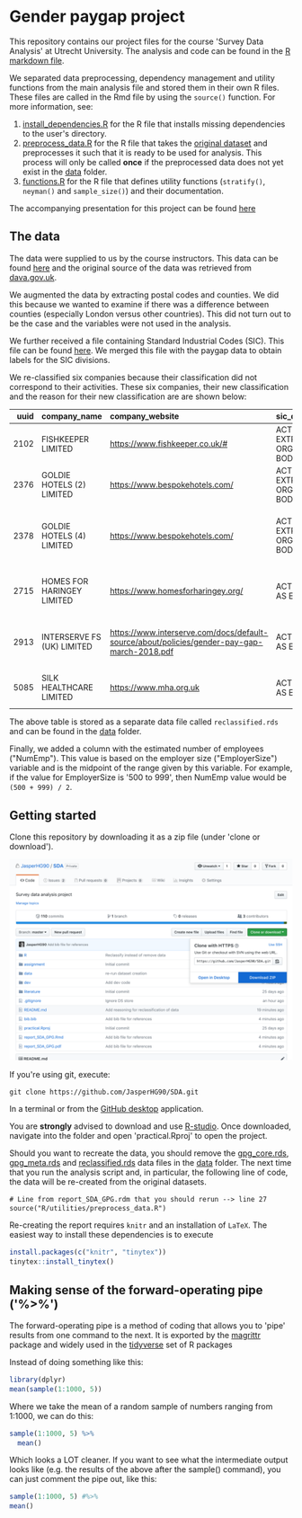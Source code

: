 # Gender paygap project

This repository contains our project files for the course 'Survey Data Analysis' at Utrecht University. The analysis and code can be found in the [R markdown file](https://github.com/JasperHG90/SDA/blob/master/report_SDA_GPG.Rmd). 

We separated data preprocessing, dependency management and utility functions from the main analysis file and stored them in their own R files. These files are called in the Rmd file by using the `source()` function. For more information, see:

1. [install_dependencies.R](https://github.com/JasperHG90/SDA/blob/master/R/utilities/install_dependencies.R) for the R file that installs missing dependencies to the user's directory.
2. [preprocess_data.R](https://github.com/JasperHG90/SDA/blob/master/R/utilities/preprocess_data.R) for the R file that takes the [original dataset](https://github.com/JasperHG90/SDA/blob/master/data/gender_pay_gap.Rds) and preprocesses it such that it is ready to be used for analysis. This process will only be called **once** if the preprocessed data does not yet exist in the [data](https://github.com/JasperHG90/SDA/tree/master/data) folder.
3. [functions.R](https://github.com/JasperHG90/SDA/blob/master/R/utilities/functions.R) for the R file that defines utility functions (`stratify()`, `neyman()` and `sample_size()`) and their documentation.

The accompanying presentation for this project can be found [here](https://docs.google.com/presentation/d/13akRqr7Rc_xBN7ihqFFdrieKUvlg8HwmQgiHGjH_pWU/edit?usp=sharing)

## The data

The data were supplied to us by the course instructors. This data can be found [here](https://github.com/JasperHG90/SDA/blob/master/data/gender_pay_gap.Rds) and the original source of the data was retrieved from [dava.gov.uk](https://data.gov.uk/dataset/54219db1-dd98-49d9-a383-a5978bb0aeb9/gender-pay-gap). 

We augmented the data by extracting postal codes and counties. We did this because we wanted to examine if there was a difference between counties (especially London versus other countries). This did not turn out to be the case and the variables were not used in the analysis.

We further received a file containing Standard Industrial Codes (SIC). This file can be found [here](https://github.com/JasperHG90/SDA/blob/master/data/sicCodes.Rds). We merged this file with the paygap data to obtain labels for the SIC divisions.

We re-classified six companies because their classification did not correspond to their activities. These six companies, their new classification and the reason for their new classification are are shown below:

| uuid|company_name               |company_website                                                                             |sic_division_before_recoding                            |sic_division_after_recoding                                          |reason                                                         |
|----:|:--------------------------|:-------------------------------------------------------------------------------------------|:-------------------------------------------------------|:--------------------------------------------------------------------|:--------------------------------------------------------------|
| 2102|FISHKEEPER LIMITED         |https://www.fishkeeper.co.uk/#                                                              |ACTIVITIES OF EXTRATERRITORIAL ORGANISATIONS AND BODIES |WHOLESALE AND RETAIL TRADE; REPAIR OF MOTOR VEHICLES AND MOTORCYCLES |Retail of aquariums                                            |
| 2376|GOLDIE HOTELS (2) LIMITED  |https://www.bespokehotels.com/                                                              |ACTIVITIES OF EXTRATERRITORIAL ORGANISATIONS AND BODIES |ACCOMMODATION AND FOOD SERVICE ACTIVITIES                            |This is a hotel                                                |
| 2378|GOLDIE HOTELS (4) LIMITED  |https://www.bespokehotels.com/                                                              |ACTIVITIES OF EXTRATERRITORIAL ORGANISATIONS AND BODIES |ACCOMMODATION AND FOOD SERVICE ACTIVITIES                            |This is a hotel (same company as above but different building) |
| 2715|HOMES FOR HARINGEY LIMITED |https://www.homesforharingey.org/                                                           |ACTIVITIES OF HOUSEHOLDS AS EMPLOYERS                   |REAL ESTATE ACTIVITIES                                               |According to website, they manage real estate                  |
| 2913|INTERSERVE FS (UK) LIMITED |https://www.interserve.com/docs/default-source/about/policies/gender-pay-gap-march-2018.pdf |ACTIVITIES OF HOUSEHOLDS AS EMPLOYERS                   |CONSTRUCTION                                                         |Construction company according to the URL provided             |
| 5085|SILK HEALTHCARE LIMITED    |https://www.mha.org.uk                                                                      |ACTIVITIES OF HOUSEHOLDS AS EMPLOYERS                   |HUMAN HEALTH AND SOCIAL WORK ACTIVITIES                              |Healthcare company according to the URL                        |

The above table is stored as a separate data file called `reclassified.rds` and can be found in the [data](https://github.com/JasperHG90/SDA/tree/master/data) folder.

Finally, we added a column with the estimated number of employees ("NumEmp"). This value is based on the employer size ("EmployerSize") variable and is the midpoint of the range given by this variable. For example, if the value for EmployerSize is '500 to 999', then NumEmp value would be `(500 + 999) / 2`.

## Getting started

Clone this repository by downloading it as a zip file (under 'clone or download'). 

![download](download.png)

If you're using git, execute:

```shell
git clone https://github.com/JasperHG90/SDA.git
```

In a terminal or from the [GitHub desktop](https://desktop.github.com/) application.

You are **strongly** advised to download and use [R-studio](https://www.rstudio.com/). Once downloaded, navigate into the folder and open 'practical.Rproj' to open the project.

Should you want to recreate the data, you should remove the [gpg_core.rds](https://github.com/JasperHG90/SDA/blob/master/data/gpg_core.rds), [gpg_meta.rds](https://github.com/JasperHG90/SDA/blob/master/data/gpg_meta.rds) and [reclassified.rds](https://github.com/JasperHG90/SDA/blob/master/data/reclassified.rds) data files in the [data](https://github.com/JasperHG90/SDA/tree/master/data) folder. The next time that you run the analysis script and, in particular, the following line of code, the data will be re-created from the original datasets.

```{r}
# Line from report_SDA_GPG.rdm that you should rerun --> line 27
source("R/utilities/preprocess_data.R")
```

Re-creating the report requires `knitr` and an installation of `LaTeX`. The easiest way to install these dependencies is to execute

```r
install.packages(c("knitr", "tinytex"))
tinytex::install_tinytex()
```

## Making sense of the forward-operating pipe ('%>%')

The forward-operating pipe is a method of coding that allows you to 'pipe' results from one command to the next. It is exported by the [magrittr](https://cran.r-project.org/web/packages/magrittr/vignettes/magrittr.html) package and widely used in the [tidyverse](https://www.tidyverse.org/) set of R packages

Instead of doing something like this:

```r
library(dplyr)
mean(sample(1:1000, 5))
```

Where we take the mean of a random sample of numbers ranging from 1:1000, we can do this:

```r
sample(1:1000, 5) %>% 
  mean()
```

Which looks a LOT cleaner.  If you want to see what the intermediate output looks like (e.g. the results of the above after the sample() command), you can just comment the pipe out, like this:

```r
sample(1:1000, 5) #%>%
mean()
```

